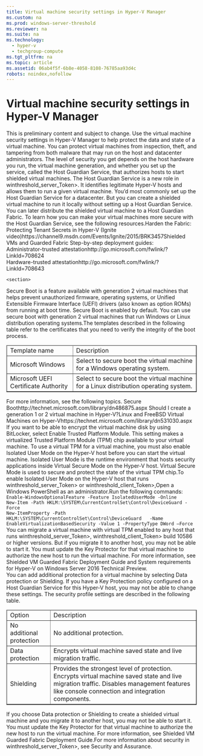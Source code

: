 ```yaml
---
title: Virtual machine security settings in Hyper-V Manager
ms.custom: na
ms.prod: windows-server-threshold
ms.reviewer: na
ms.suite: na
ms.technology: 
  - hyper-v
  - techgroup-compute
ms.tgt_pltfrm: na
ms.topic: article
ms.assetid: 06ab4f5f-6b8e-4058-8108-76785aa93d4c
robots: noindex,nofollow
---
```

# Virtual machine security settings in Hyper-V Manager
<?xml version="1.0" encoding="UTF-8"?>
<developerConceptualDocument xmlns="http://ddue.schemas.microsoft.com/authoring/2003/5" xmlns:xsi="http://www.w3.org/2001/XMLSchema-instance" xsi:schemaLocation="http://ddue.schemas.microsoft.com/authoring/2003/5 http://dduestorage.blob.core.windows.net/ddueschema/developer.xsd" xmlns:xlink="http://www.w3.org/1999/xlink">
    <introduction>
        <para><embeddedLabel>This is preliminary content and subject to change.</embeddedLabel></para>
    <para>Use the virtual machine security settings in Hyper-V Manager to help protect the data and state of a virtual machine. You can protect virtual machines from inspection, theft, and tampering from both malware that may run on the host and datacenter administrators. The level of security you get depends on the host hardware you run, the virtual machine generation, and whether you set up the service, called the Host Guardian Service, that authorizes hosts to start shielded virtual machines. </para><para>The Host Guardian Service is a new role in <token>winthreshold_server_Token>. It identifies legitimate Hyper-V hosts and allows them to run a given virtual machine. You’d most commonly set up the Host Guardian Service for a datacenter. But you can create a shielded virtual machine to run it locally without setting up a Host Guardian Service. You can later distribute the shielded virtual machine to a Host Guardian Fabric.  </para><para>To learn how you can make your virtual machines more secure with the Host Guardian Service, see the following resources.</para><list class="bullet"><listItem><para><externalLink><linkText>Harden the Fabric: Protecting Tenant Secrets in Hyper-V (Ignite video)</linkText><linkUri>https://channel9.msdn.com/Events/Ignite/2015/BRK3457</linkUri></externalLink></para></listItem><listItem><para>Shielded VMs and Guarded Fabric Step-by-step deployment guides:<br/><externalLink><linkText>Administrator-trusted attestation</linkText><linkUri>http://go.microsoft.com/fwlink/?LinkId=708624</linkUri></externalLink><br/><externalLink><linkText>Hardware-trusted attestation</linkText><linkUri>http://go.microsoft.com/fwlink/?LinkId=708643</linkUri></externalLink></para></listItem></list></introduction>
    
    <section>
<title>Secure Boot setting in Hyper-V Manager</title><content><para>Secure Boot is a feature available with generation 2 virtual machines that helps prevent unauthorized firmware, operating systems, or Unified Extensible Firmware Interface (UEFI) drivers (also known as option ROMs) from running at boot time. Secure Boot is enabled by default. You can use secure boot with generation 2 virtual machines that run Windows or Linux distribution operating systems.</para><para>The   templates described in the following table refer to  the certificates that you need to verify the integrity of the boot process.  </para><table border="1"><thead><tr><TD><para>Template name</para></TD><TD><para>Description</para></TD></tr></thead><tbody><tr><TD><para>Microsoft Windows</para></TD><TD><para>Select to secure boot the virtual machine for a Windows operating system.  </para></TD></tr><tr><TD><para>Microsoft UEFI Certificate Authority      </para></TD><TD><para>Select to  secure boot the virtual machine  for  a Linux distribution operating system.</para></TD></tr></tbody></table><para>For more information, see the following topics.</para><list class="bullet"><listItem><para> <externalLink><linkText>Secure Boot</linkText><linkUri>http://technet.microsoft.com/library/dn486875.aspx</linkUri></externalLink></para></listItem><listItem><para> <link xlink:href="02e31413-6140-4723-a8d6-46c7f667792d">Should I create a generation 1 or 2 virtual machine in Hyper-V?</link></para></listItem><listItem><para><externalLink><linkText>Linux and FreeBSD Virtual Machines on Hyper-V</linkText><linkUri>https://technet.microsoft.com/library/dn531030.aspx</linkUri></externalLink></para></listItem></list></content>
</section><section>
<title>Trusted Platform Module setting in Hyper-V Manager</title><content><para>If you want to be able to encrypt the virtual machine disk by using BitLocker, select <ui>Enable Trusted Platform Module</ui>.  This setting makes a virtualized Trusted Platform Module (TPM) chip available to your virtual machine.  </para><para>To use a virtual TPM for a virtual machine, you must also enable Isolated User Mode on the Hyper-V host before you can start the virtual machine. Isolated User Mode is the runtime environment that hosts security applications inside Virtual Secure Mode on the Hyper-V host. Virtual Secure Mode is used to secure and protect the state of the virtual TPM chip.</para><para>To enable Isolated User Mode on the Hyper-V host that runs <token>winthreshold_server_Token> or <token>winthreshold_client_Token>,</para><list class="ordered"><listItem><para>Open a Windows PowerShell as an administrator.</para></listItem><listItem><para>Run the following commands: </para><code>Enable-WindowsOptionalFeature -Feature IsolatedUserMode -Online
New-Item -Path HKLM:\SYSTEM\CurrentControlSet\Control\DeviceGuard -Force
New-ItemProperty -Path HKLM:\SYSTEM\CurrentControlSet\Control\DeviceGuard   -Name EnableVirtualizationBasedSecurity -Value 1 -PropertyType DWord –Force
</code></listItem></list><para> You can migrate a virtual machine with virtual TPM enabled to any host that runs <token>winthreshold_server_Token>, <token>winthreshold_client_Token> build 10586 or higher versions. But if you migrate it to another host, you may not be able to start it. You must update the Key Protector for that virtual machine to authorize the new host to run the virtual machine. For more information, see <link xlink:href="cf257b3a-9365-42e2-a37c-327cac6028d4">Shielded VM Guarded Fabric Deployment Guide</link> and <link xlink:href="bc4a4971-f727-40cd-91f5-2ee6d24b54cb">System requirements for Hyper-V on Windows Server 2016 Technical Preview</link>.</para></content>
</section><section>
<title>Security Profile settings in Hyper-V Manager</title><content><para>You can add additional protection for a virtual machine by selecting Data protection or Shielding. If you have a Key Protection policy configured on a Host Guardian Service for this Hyper-V host, you may not be able to change these settings. </para><para>The security profile settings are described in the following table.</para><table border="1"><thead><tr><TD><para>Option</para></TD><TD><para>Description</para></TD></tr></thead><tbody><tr><TD><para>No additional protection</para></TD><TD><para>No additional protection. </para></TD></tr><tr><TD><para>Data protection</para></TD><TD><para> Encrypts virtual machine saved state and live migration traffic.</para></TD></tr><tr><TD><para>Shielding</para></TD><TD><para>Provides the strongest level of protection. Encrypts virtual machine saved state and live migration traffic. Disables management features like console connection and integration components.  </para></TD></tr></tbody></table><para>If you choose Data protection or Shielding to create a shielded virtual machine and you migrate it to another host, you may not be able to start it. You must update the Key Protector for that virtual machine to authorize the new host to run the virtual machine.  For more information, see <link xlink:href="cf257b3a-9365-42e2-a37c-327cac6028d4">Shielded VM Guarded Fabric Deployment Guide</link>.</para><para>For more information about security in <token>winthreshold_server_Token>, see <link xlink:href="b886b2fd-3567-4f0a-8aa3-4ba7923d2d21">Security and Assurance</link>.</para></content>
</section><relatedTopics/>
</developerConceptualDocument>

